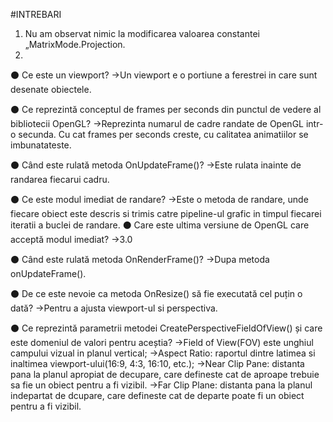 #INTREBARI

1. Nu am observat nimic la modificarea valoarea constantei „MatrixMode.Projection.
3.
⚫ Ce este un viewport?
->Un viewport e o portiune a ferestrei in care sunt desenate obiectele. 

⚫ Ce reprezintă conceptul de frames per seconds din punctul de vedere al bibliotecii OpenGL?
->Reprezinta numarul de cadre randate de OpenGL intr-o secunda. Cu cat frames per seconds creste, cu  calitatea animatiilor se imbunatateste.

⚫ Când este rulată metoda OnUpdateFrame()?
->Este rulata inainte de randarea fiecarui cadru.

⚫ Ce este modul imediat de randare?
->Este o metoda de randare, unde fiecare obiect este descris si trimis catre pipeline-ul grafic in timpul fiecarei iteratii a buclei de randare.
⚫ Care este ultima versiune de OpenGL care acceptă modul imediat?
->3.0

⚫ Când este rulată metoda OnRenderFrame()?
->Dupa metoda onUpdateFrame().

⚫ De ce este nevoie ca metoda OnResize() să fie executată cel puțin o dată?
->Pentru a ajusta viewport-ul si perspectiva.

⚫ Ce reprezintă parametrii metodei
CreatePerspectiveFieldOfView() și care este domeniul de valori pentru aceștia?
->Field of View(FOV) este unghiul campului vizual in planul vertical;
->Aspect Ratio: raportul dintre latimea si inaltimea viewport-ului(16:9, 4:3, 16:10, etc.);
->Near Clip Pane: distanta pana la planul apropiat de decupare, care defineste cat de aproape trebuie sa fie un obiect pentru a fi vizibil.
->Far Clip Plane: distanta pana la planul indepartat de dcupare, care defineste cat de departe poate fi un obiect pentru a fi vizibil.